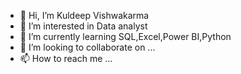 - 👋 Hi, I’m Kuldeep Vishwakarma
- 👀 I’m interested in Data analyst
- 🌱 I’m currently learning SQL,Excel,Power BI,Python
- 💞️ I’m looking to collaborate on ...
- 📫 How to reach me ...

<!---
Kuld12p-vish/Kuld12p-vish is a ✨ special ✨ repository because its `README.md` (this file) appears on your GitHub profile.
You can click the Preview link to take a look at your changes.
--->
